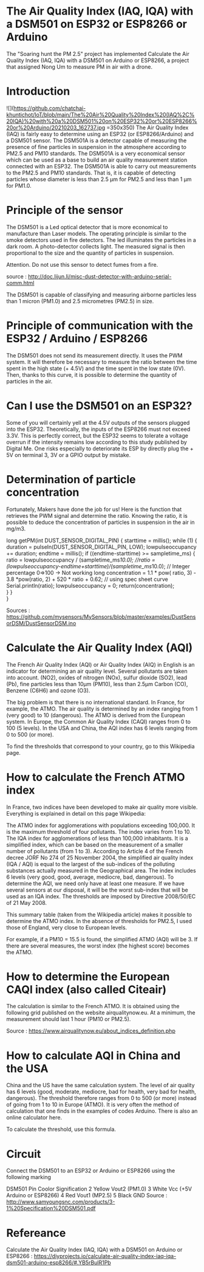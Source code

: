 # The Air Quality Index (IAQ, IQA) with a DSM501 on ESP32 or ESP8266 or Arduino
The "Soaring hunt the PM 2.5" project has implemented Calculate the Air Quality Index (IAQ, IQA) with a DSM501 on Arduino or ESP8266, a project that assigned Nong Um to measure PM in air with a drone.

# Introduction
![](https://github.com/chatchai-khuntichot/IoT/blob/main/The%20Air%20Quality%20Index%20(IAQ%2C%20IQA)%20with%20a%20DSM501%20on%20ESP32%20or%20ESP8266%20or%20Arduino/20210203_162737.jpg =350x350)
The Air Quality Index (IAQ) is fairly easy to determine using an ESP32 (or ESP8266/Arduino) and a DSM501 sensor. The DSM501A is a detector capable of measuring the presence of fine particles in suspension in the atmosphere according to PM2.5 and PM10 standards. The DSM501A is a very economical sensor which can be used as a base to build an air quality measurement station connected with an ESP32. The DSM501A is able to carry out measurements to the PM2.5 and PM10 standards. That is, it is capable of detecting particles whose diameter is less than 2.5 μm for PM2.5 and less than 1 μm for PM1.0.

# Principle of the sensor
The DSM501 is a Led optical detector that is more economical to manufacture than Laser models. The operating principle is similar to the smoke detectors used in fire detectors. The led illuminates the particles in a dark room. A photo-detector collects light. The measured signal is then proportional to the size and the quantity of particles in suspension.

Attention. Do not use this sensor to detect fumes from a fire.

source : http://doc.lijun.li/misc-dust-detector-with-arduino-serial-comm.html

The DSM501 is capable of classifying and measuring airborne particles less than 1 micron (PM1.0) and 2.5 micrometres (PM2.5) in size.

# Principle of communication with the ESP32 / Arduino / ESP8266
The DSM501 does not send its measurement directly. It uses the PWM system. It will therefore be necessary to measure the ratio between the time spent in the high state (+ 4.5V) and the time spent in the low state (0V). Then, thanks to this curve, it is possible to determine the quantity of particles in the air.

# Can I use the DSM501 on an ESP32?
Some of you will certainly yell at the 4.5V outputs of the sensors plugged into the ESP32. Theoretically, the inputs of the ESP8266 must not exceed 3.3V. This is perfectly correct, but the ESP32 seems to tolerate a voltage overrun if the intensity remains low according to this study published by Digital Me. One risks especially to deteriorate its ESP by directly plug the + 5V on terminal 3, 3V or a GPIO output by mistake.

# Determination of particle concentration
Fortunately, Makers have done the job for us! Here is the function that retrieves the PWM signal and determine the ratio. Knowing the ratio, it is possible to deduce the concentration of particles in suspension in the air in mg/m3.

long getPM(int DUST_SENSOR_DIGITAL_PIN) {
  starttime = millis();
  while (1) {
    duration = pulseIn(DUST_SENSOR_DIGITAL_PIN, LOW);
    lowpulseoccupancy += duration;
    endtime = millis();
    if ((endtime-starttime) >= sampletime_ms) {
      ratio = lowpulseoccupancy / (sampletime_ms*10.0);
      //ratio = (lowpulseoccupancy-endtime+starttime)/(sampletime_ms*10.0);  // Integer percentage 0=>100 -> Not working
      long concentration = 1.1 * pow( ratio, 3) - 3.8 *pow(ratio, 2) + 520 * ratio + 0.62; // using spec sheet curve
      Serial.println(ratio);
      lowpulseoccupancy = 0;
      return(concentration);    
    }
  }  
}

Sources : https://github.com/mysensors/MySensors/blob/master/examples/DustSensorDSM/DustSensorDSM.ino

# Calculate the Air Quality Index (AQI)
The French Air Quality Index (AQI) or Air Quality Index (AIQ) in English is an indicator for determining an air quality level. Several pollutants are taken into account. (NO2), oxides of nitrogen (NOx), sulfur dioxide (SO2), lead (Pb), fine particles less than 10μm (PM10), less than 2.5μm Carbon (CO), Benzene (C6H6) and ozone (O3).

The big problem is that there is no international standard. In France, for example, the ATMO. The air quality is determined by an index ranging from 1 (very good) to 10 (dangerous). The ATMO is derived from the European system. In Europe, the Common Air Quality Index (CAQI) ranges from 0 to 100 (5 levels). In the USA and China, the AQI index has 6 levels ranging from 0 to 500 (or more).

To find the thresholds that correspond to your country, go to this Wikipedia page.

# How to calculate the French ATMO index
In France, two indices have been developed to make air quality more visible. Everything is explained in detail on this page Wikipedia:

The ATMO index for agglomerations with populations exceeding 100,000. It is the maximum threshold of four pollutants. The index varies from 1 to 10.
The IQA index for agglomerations of less than 100,000 inhabitants. It is a simplified index, which can be based on the measurement of a smaller number of pollutants (from 1 to 3). According to Article 4 of the French decree JORF No 274 of 25 November 2004, the simplified air quality index (IQA / AQI) is equal to the largest of the sub-indices of the polluting substances actually measured in the Geographical area. The index includes 6 levels (very good, good, average, mediocre, bad, dangerous).
To determine the AQI, we need only have at least one measure. If we have several sensors at our disposal, it will be the worst sub-index that will be used as an IQA index. The thresholds are imposed by Directive 2008/50/EC of 21 May 2008.

This summary table (taken from the Wikipedia article) makes it possible to determine the ATMO index. In the absence of thresholds for PM2.5, I used those of England, very close to European levels.

For example, if a PM10 = 15.5 is found, the simplified ATMO (AQI) will be 3. If there are several measures, the worst index (the highest score) becomes the ATMO.

# How to determine the European CAQI index (also called Citeair)
The calculation is similar to the French ATMO. It is obtained using the following grid published on the website airqualitynow.eu. At a minimum, the measurement should last 1 hour (PM10 or PM2.5).

Source : https://www.airqualitynow.eu/about_indices_definition.php
# How to calculate AQI in China and the USA
China and the US have the same calculation system. The level of air quality has 6 levels (good, moderate, mediocre, bad for health, very bad for health, dangerous). The threshold therefore ranges from 0 to 500 (or more) instead of going from 1 to 10 in Europe (ATMO). It is very often the method of calculation that one finds in the examples of codes Arduino. There is also an online calculator here.

To calculate the threshold, use this formula.
# Circuit
Connect the DSM501 to an ESP32 or Arduino or ESP8266 using the following marking

DSM501 Pin	Coolor	Signification
2	Yellow	Vout2 (PM1.0)
3	White	Vcc (+5V Arduino or ESP8266)
4	Red	Vout1 (MP2.5)
5	Black	GND
Source : http://www.samyoungsnc.com/products/3-1%20Specification%20DSM501.pdf

# Refereance
Calculate the Air Quality Index (IAQ, IQA) with a DSM501 on Arduino or ESP8266 : https://diyprojects.io/calculate-air-quality-index-iaq-iqa-dsm501-arduino-esp8266/#.YB5rBulR1Pb
